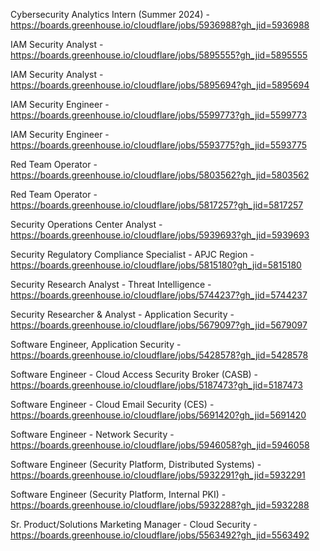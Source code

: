 Cybersecurity Analytics Intern (Summer 2024) - https://boards.greenhouse.io/cloudflare/jobs/5936988?gh_jid=5936988

IAM Security Analyst - https://boards.greenhouse.io/cloudflare/jobs/5895555?gh_jid=5895555

IAM Security Analyst - https://boards.greenhouse.io/cloudflare/jobs/5895694?gh_jid=5895694

IAM Security Engineer - https://boards.greenhouse.io/cloudflare/jobs/5599773?gh_jid=5599773

IAM Security Engineer - https://boards.greenhouse.io/cloudflare/jobs/5593775?gh_jid=5593775

Red Team Operator - https://boards.greenhouse.io/cloudflare/jobs/5803562?gh_jid=5803562

Red Team Operator - https://boards.greenhouse.io/cloudflare/jobs/5817257?gh_jid=5817257

Security Operations Center Analyst - https://boards.greenhouse.io/cloudflare/jobs/5939693?gh_jid=5939693

Security Regulatory Compliance Specialist - APJC Region - https://boards.greenhouse.io/cloudflare/jobs/5815180?gh_jid=5815180

Security Research Analyst - Threat Intelligence - https://boards.greenhouse.io/cloudflare/jobs/5744237?gh_jid=5744237

Security Researcher & Analyst - Application Security - https://boards.greenhouse.io/cloudflare/jobs/5679097?gh_jid=5679097

Software Engineer, Application Security - https://boards.greenhouse.io/cloudflare/jobs/5428578?gh_jid=5428578

Software Engineer - Cloud Access Security Broker (CASB) - https://boards.greenhouse.io/cloudflare/jobs/5187473?gh_jid=5187473

Software Engineer - Cloud Email Security (CES) - https://boards.greenhouse.io/cloudflare/jobs/5691420?gh_jid=5691420

Software Engineer - Network Security - https://boards.greenhouse.io/cloudflare/jobs/5946058?gh_jid=5946058

Software Engineer (Security Platform, Distributed Systems) - https://boards.greenhouse.io/cloudflare/jobs/5932291?gh_jid=5932291

Software Engineer (Security Platform, Internal PKI) - https://boards.greenhouse.io/cloudflare/jobs/5932288?gh_jid=5932288

Sr. Product/Solutions Marketing Manager - Cloud Security - https://boards.greenhouse.io/cloudflare/jobs/5563492?gh_jid=5563492

